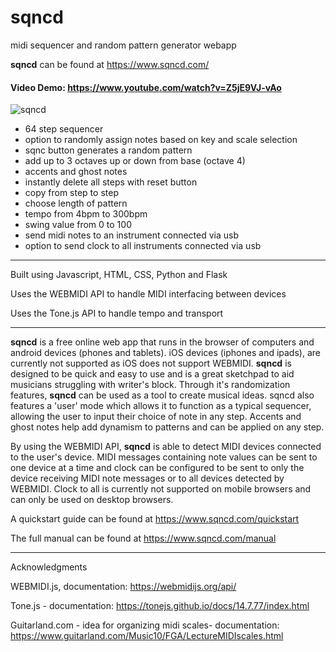# sqncd

midi sequencer and random pattern generator webapp

**sqncd** can be found at https://www.sqncd.com/

#### Video Demo: https://www.youtube.com/watch?v=Z5jE9VJ-vAo

![sqncd](https://www.sqncd.com/static/css/sqncd-promo.png)

-   64 step sequencer
-   option to randomly assign notes based on key and scale selection
-   sqnc button generates a random pattern
-   add up to 3 octaves up or down from base (octave 4)
-   accents and ghost notes
-   instantly delete all steps with reset button
-   copy from step to step
-   choose length of pattern
-   tempo from 4bpm to 300bpm
-   swing value from 0 to 100
-   send midi notes to an instrument connected via usb
-   option to send clock to all instruments connected via usb

---

Built using Javascript, HTML, CSS, Python and Flask

Uses the WEBMIDI API to handle MIDI interfacing between devices

Uses the Tone.js API to handle tempo and transport

---

**sqncd** is a free online web app that runs in the browser of computers and android devices (phones and tablets). iOS devices (iphones and ipads), are currently not supported as iOS does not support WEBMIDI. **sqncd** is designed to be quick and easy to use and is a great sketchpad to aid musicians struggling with writer's block. Through it's randomization features, **sqncd** can be used as a tool to create musical ideas. sqncd also features a 'user' mode which allows it to function as a typical sequencer, allowing the user to input their choice of note in any step. Accents and ghost notes help add dynamism to patterns and can be applied on any step.

By using the WEBMIDI API, **sqncd** is able to detect MIDI devices connected to the user's device. MIDI messages containing note values can be sent to one device at a time and clock can be configured to be sent to only the device receiving MIDI note messages or to all devices detected by WEBMIDI. Clock to all is currently not supported on mobile browsers and can only be used on desktop browsers.

A quickstart guide can be found at https://www.sqncd.com/quickstart

The full manual can be found at https://www.sqncd.com/manual

---

Acknowledgments

WEBMIDI.js, documentation: https://webmidijs.org/api/

Tone.js - documentation: https://tonejs.github.io/docs/14.7.77/index.html

Guitarland.com - idea for organizing midi scales- documentation: https://www.guitarland.com/Music10/FGA/LectureMIDIscales.html
